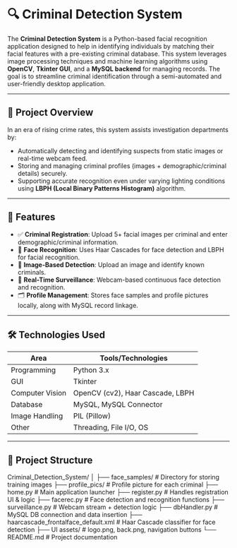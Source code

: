 # 🔍 Criminal Detection System

The **Criminal Detection System** is a Python-based facial recognition application designed to help in identifying individuals by matching their facial features with a pre-existing criminal database. This system leverages image processing techniques and machine learning algorithms using **OpenCV**, **Tkinter GUI**, and a **MySQL backend** for managing records. The goal is to streamline criminal identification through a semi-automated and user-friendly desktop application.

---

## 📌 Project Overview

In an era of rising crime rates, this system assists investigation departments by:
- Automatically detecting and identifying suspects from static images or real-time webcam feed.
- Storing and managing criminal profiles (images + demographic/criminal details) securely.
- Supporting accurate recognition even under varying lighting conditions using **LBPH (Local Binary Patterns Histogram)** algorithm.

---

## 🎯 Features

- ✅ **Criminal Registration**: Upload 5+ facial images per criminal and enter demographic/criminal information.
- 🧠 **Face Recognition**: Uses Haar Cascades for face detection and LBPH for facial recognition.
- 📸 **Image-Based Detection**: Upload an image and identify known criminals.
- 🎥 **Real-Time Surveillance**: Webcam-based continuous face detection and recognition.
- 🗂️ **Profile Management**: Stores face samples and profile pictures locally, along with MySQL record linkage.

---

## 🛠️ Technologies Used

| Area              | Tools/Technologies                           |
|-------------------|----------------------------------------------|
| Programming       | Python 3.x                                   |
| GUI               | Tkinter                                      |
| Computer Vision   | OpenCV (cv2), Haar Cascade, LBPH             |
| Database          | MySQL, MySQL Connector                       |
| Image Handling    | PIL (Pillow)                                 |
| Other             | Threading, File I/O, OS                      |

---

## 📁 Project Structure
Criminal_Detection_System/
│
├── face_samples/ # Directory for storing training images
├── profile_pics/ # Profile picture for each criminal
├── home.py # Main application launcher
├── register.py # Handles registration UI & logic
├── facerec.py # Face detection and recognition functions
├── surveillance.py # Webcam stream + detection logic
├── dbHandler.py # MySQL DB connection and data insertion
├── haarcascade_frontalface_default.xml # Haar Cascade classifier for face detection
├── UI assets/ # logo.png, back.png, navigation buttons
└── README.md # Project documentation
